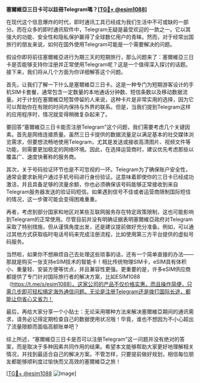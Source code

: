 **塞爾維亞三日卡可以註冊Telegram嗎？[[TG💪+ @esim1088](https://t.me/s/esim1088)]**

在现代这个信息爆炸的时代，即时通讯工具已经成为我们生活中不可或缺的一部分。而在众多的即时通讯软件中，Telegram无疑是最受欢迎的一款之一。它以其强大的功能、安全性和隐私保护赢得了全球数亿用户的青睐。然而，对于经常出国旅行的朋友来说，如何在国外使用Telegram可能是一个需要解决的问题。

假设你即将前往塞爾維亞进行为期三天的短期旅行，那么问题来了：塞爾維亞三日卡是否能够支持你注册并正常使用Telegram呢？这是一个值得深入探讨的话题。接下来，我们将从几个方面为你详细解答这个问题。

首先，让我们了解一下什么是塞爾維亞三日卡。这是一种专门为短期游客设计的手机SIM卡套餐，通常包含一定数量的本地通话分钟数、短信条数以及移动数据流量。对于计划在塞爾維亞短暂停留的人来说，这种卡片是非常实用的选择，因为它可以帮助你在有限的时间内保持与外界的联系。但是，当我们提到Telegram这样的应用程序时，情况就变得稍微复杂起来了。

要回答“塞爾維亞三日卡能否注册Telegram”这个问题，我们需要考虑几个关键因素。首先是网络连接质量。虽然三日卡提供的数据流量足以满足基本的社交媒体浏览需求，但要想流畅地使用Telegram，尤其是发送或接收高清图片、视频文件等功能，则需要更加稳定的网络环境。因此，在选择运营商时，建议优先考虑那些以覆盖广、速度快著称的服务商。

其次，关于号码验证环节也是不可忽视的一环。Telegram为了确保账户安全性，通常会要求新用户通过手机号码进行身份验证。这意味着即使你的三日卡已经成功激活，并且具备足够的流量余额，你也必须确保该号码能够正常接收到来自Telegram服务器发送的验证码短信。如果遇到信号不佳或者运营商限制国际短信的情况，这一步骤可能会变得困难重重。

再者，考虑到部分国家和地区对某些互联网服务存在特定政策限制，这也可能影响到Telegram的正常使用。尽管目前并没有明确证据表明塞爾維亞政府对Telegram采取了特别措施，但从谨慎角度出发，还是建议提前做好充分准备。例如，可以通过其他方式获取临时电话号码来完成注册流程，比如使用第三方平台提供的虚拟号码服务。

当然啦，如果你不想麻烦自己去处理这些琐事的话，还有一个简单直接的办法——那就是购买一张支持eSIM技术的智能卡！相比传统物理SIM卡，eSIM具有体积小、重量轻、安装方便等优点，并且兼容性更强。更重要的是，许多eSIM供应商都提供了专门针对国际旅行者的解决方案，比如ESIM1088（https://t.me/s/esim1088）。这家公司的产品不仅价格实惠，而且操作简便，只需几步即可轻松搞定海外通信问题。无论是注册Telegram还是拨打国际长途，都能让你省心又省力！

最后，再给大家分享一个小贴士：无论采用哪种方法来解决塞爾維亞期间的通讯需求，请务必记得定期检查自己的数据使用状况哦！毕竟，谁也不想因为不小心超出了流量限额而面临高额账单吧？

综上所述，“塞爾維亞三日卡是否可以注册Telegram”这一问题并没有绝对的答案，而是取决于多种因素共同作用的结果。希望本文能够帮助大家更好地理解相关情况，并找到最适合自己的解决方案。不管怎样，只要提前做好规划，相信每位朋友都能够顺利度过愉快而又高效的塞爾維亞之旅！

[[TG💪+ @esim1088](https://t.me/s/esim1088) ![Image](https://i.postimg.cc/4NQfJmqS/Snipaste-2025-05-13-00-14-12.png)]